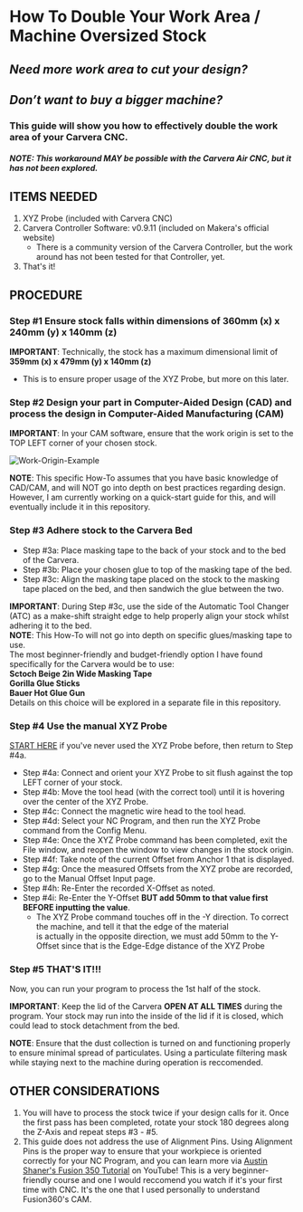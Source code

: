 # How To Double Your Work Area / Machine Oversized Stock

## *Need more work area to cut your design?*  
## *Don’t want to buy a bigger machine?*  
### **This guide will show you how to effectively double the work area of your Carvera CNC.**  
#### *NOTE: This workaround MAY be possible with the Carvera Air CNC, but it has not been explored.*  

## ITEMS NEEDED
1. XYZ Probe (included with Carvera CNC)
2. Carvera Controller Software: v0.9.11 (included on Makera's official website)
    - There is a community version of the Carvera Controller, but the work around has not been tested for that Controller, yet.
3. That's it!  


## PROCEDURE
### **Step #1 Ensure stock falls within dimensions of 360mm (x) x 240mm (y) x 140mm (z)**  
  
**IMPORTANT**: Technically, the stock has a maximum dimensional limit of **359mm (x) x 479mm (y) x 140mm (z)**  
- This is to ensure proper usage of the XYZ Probe, but more on this later.  

### **Step #2 Design your part in Computer-Aided Design (CAD) and process the design in Computer-Aided Manufacturing (CAM)**  

**IMPORTANT**: In your CAM software, ensure that the work origin is set to the TOP LEFT corner of your chosen stock.  
  
![Work-Origin-Example](https://github.com/user-attachments/assets/8015aaa9-6ba9-4b91-81a8-133851de192c)  
  
**NOTE**: This specific How-To assumes that you have basic knowledge of CAD/CAM, and will NOT go into depth on best practices
regarding design.  
However, I am currently working on a quick-start guide for this, and will eventually include it in this repository.

### **Step #3 Adhere stock to the Carvera Bed**  
  
- Step #3a: Place masking tape to the back of your stock and to the bed of the Carvera.
- Step #3b: Place your chosen glue to top of the masking tape of the bed.
- Step #3c: Align the masking tape placed on the stock to the masking tape placed on the bed, and then sandwich the glue between the two.

**IMPORTANT**: During Step #3c, use the side of the Automatic Tool Changer (ATC) as a make-shift straight edge to help properly align your stock whilst adhering it to the bed.  
**NOTE**: This How-To will not go into depth on specific glues/masking tape to use.  
The most beginner-friendly and budget-friendly option I have found specifically for the Carvera would be to use:  
**Sctoch Beige 2in Wide Masking Tape**  
**Gorilla Glue Sticks**  
**Bauer Hot Glue Gun**  
Details on this choice will be explored in a separate file in this repository.
              
### **Step #4 Use the manual XYZ Probe**  

[START HERE](https://www.youtube.com/watch?v=yNCbZI0ndpA&list=PL7zu0ucQCuYRTigCJ4nqRrI0TIhcHHbZl&index=8) if you've never used the XYZ Probe before, then return to Step #4a.

- Step #4a: Connect and orient your XYZ Probe to sit flush against the top LEFT corner of your stock.  
- Step #4b: Move the tool head (with the correct tool) until it is hovering over the center of the XYZ Probe.
- Step #4c: Connect the magnetic wire head to the tool head.
- Step #4d: Select your NC Program, and then run the XYZ Probe command from the Config Menu.  
- Step #4e: Once the XYZ Probe command has been completed, exit the File window, and reopen the window to view changes in the stock origin.  
- Step #4f: Take note of the current Offset from Anchor 1 that is displayed.
- Step #4g: Once the measured Offsets from the XYZ probe are recorded, go to the Manual Offset Input page.
- Step #4h: Re-Enter the recorded X-Offset as noted.
- Step #4i: Re-Enter the Y-Offset **BUT add 50mm to that value first BEFORE inputting the value**.
    - The XYZ Probe command touches off in the -Y direction. To correct the machine, and tell it that the edge of the material  
        is actually in the opposite direction, we must add 50mm to the Y-Offset since that is the Edge-Edge distance of the XYZ Probe

### **Step #5 THAT'S IT!!!**
Now, you can run your program to process the 1st half of the stock.  

**IMPORTANT**: Keep the lid of the Carvera **OPEN AT ALL TIMES** during the program. Your stock may run into the inside of the lid if it is closed, which could lead to stock detachment from the bed.  
  
**NOTE**: Ensure that the dust collection is turned on and functioning properly to ensure minimal spread of particulates. Using a particulate filtering mask while staying next to the machine during operation is reccomended.  

## OTHER CONSIDERATIONS  
  
1. You will have to process the stock twice if your design calls for it. Once the first pass has been completed, rotate your stock 180 degrees along the Z-Axis and repeat steps #3 - #5.  
2. This guide does not address the use of Alignment Pins. Using Alignment Pins is the proper way to ensure that your workpiece is oriented correctly for your NC Program, and you can learn more via [Austin Shaner's Fusion 350 Tutorial](https://www.youtube.com/watch?v=VPMvnzmuTOw&list=PL6PhF5oGQvMYJliRKBzRqKd98M4RR_gr1) on YouTube! This is a very beginner-friendly course and one I would reccomend you watch if it's your first time with CNC. It's the one that I used personally to understand Fusion360's CAM.  
